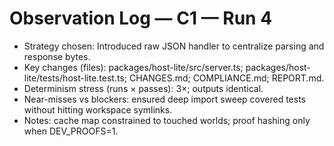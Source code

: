 # Observation Log — C1 — Run 4

- Strategy chosen: Introduced raw JSON handler to centralize parsing and response bytes.
- Key changes (files): packages/host-lite/src/server.ts; packages/host-lite/tests/host-lite.test.ts; CHANGES.md; COMPLIANCE.md; REPORT.md.
- Determinism stress (runs × passes): 3×; outputs identical.
- Near-misses vs blockers: ensured deep import sweep covered tests without hitting workspace symlinks.
- Notes: cache map constrained to touched worlds; proof hashing only when DEV_PROOFS=1.
